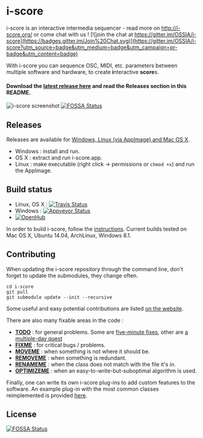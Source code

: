 i-score
=======


i-score is an interactive intermedia sequencer - read more on http://i-score.org/ or come chat with us ! [![join the chat at https://gitter.im/OSSIA/i-score](https://badges.gitter.im/Join%20Chat.svg)](https://gitter.im/OSSIA/i-score?utm_source=badge&utm_medium=badge&utm_campaign=pr-badge&utm_content=badge)

With i-score you can sequence OSC, MIDI, etc. parameters between multiple software and hardware, to create **i**nteractive **score**s.

#### Download the [latest release here](https://github.com/OSSIA/i-score/releases/) and read the Releases section in this README.

![i-score screenshot](/Documentation/iscore.png?raw=true)
[![FOSSA Status](https://app.fossa.io/api/projects/git%2Bhttps%3A%2F%2Fgithub.com%2FOSSIA%2Fi-score.svg?type=shield)](https://app.fossa.io/projects/git%2Bhttps%3A%2F%2Fgithub.com%2FOSSIA%2Fi-score?ref=badge_shield)

## Releases

Releases are available for [Windows, Linux (via AppImage) and Mac OS X](https://github.com/OSSIA/i-score/releases/latest).

* Windows : install and run.
* OS X : extract and run i-score.app.
* Linux : make executable (right click -> permissions or `chmod +x`) and run the AppImage.

## Build status
* Linux, OS X : [![Travis Status](https://travis-ci.org/OSSIA/i-score.svg?branch=master)](https://travis-ci.org/OSSIA/i-score)
* Windows : [![Appveyor Status](https://ci.appveyor.com/api/projects/status/github/OSSIA/i-score?branch=master&svg=true)](https://ci.appveyor.com/project/JeanMichalCelerier/i-score)
* [![OpenHub](https://www.openhub.net/p/i-score/widgets/project_thin_badge.gif)](https://www.openhub.net/p/i-score)

In order to build i-score, follow the [instructions](https://github.com/OSSIA/i-score/wiki/Build-and-install).
Current builds tested on Mac OS X, Ubuntu 14.04, ArchLinux, Windows 8.1.

## Contributing

When updating the i-score repository through the command line, don't forget to update the submodules, they change often.

    cd i-score
    git pull
    git submodule update --init --recursive
    
Some useful and easy potential contributions are listed [on the website](http://i-score.org/contributing/).

There are also many fixable areas in the code : 

* [**TODO**](https://github.com/OSSIA/i-score/search?q=TODO) : for general problems. Some are [five-minute fixes](https://github.com/OSSIA/i-score/blob/2e393a1786154c11d766e6c6476cc2bd5faa95d0/base/plugins/iscore-lib-process/Process/Style/ScenarioStyle.cpp#L3), other are [a multiple-day quest](https://github.com/OSSIA/i-score/blob/2e393a1786154c11d766e6c6476cc2bd5faa95d0/base/lib/core/plugin/PluginDependencyGraph.hpp#L67)
* [**FIXME**](https://github.com/OSSIA/i-score/search?q=FIXME) : for critical bugs / problems.
* [**MOVEME**](https://github.com/OSSIA/i-score/search?q=REMOVEME) : when something is not where it should be.
* [**REMOVEME**](https://github.com/OSSIA/i-score/search?q=REMOVEME) : when something is redundant.
* [**RENAMEME**](https://github.com/OSSIA/i-score/search?q=RENAMEME) : when the class does not match with the file it's in.
* [**OPTIMIZEME**](https://github.com/OSSIA/i-score/search?q=OPTIMIZEME) : when an easy-to-write-but-suboptimal algorithm is used.

Finally, one can write its own i-score plug-ins to add custom features to the software.
An example plug-in with the most common classes reimplemented is provided [here](https://github.com/OSSIA/iscore-addon-tutorial).


## License
[![FOSSA Status](https://app.fossa.io/api/projects/git%2Bhttps%3A%2F%2Fgithub.com%2FOSSIA%2Fi-score.svg?type=large)](https://app.fossa.io/projects/git%2Bhttps%3A%2F%2Fgithub.com%2FOSSIA%2Fi-score?ref=badge_large)